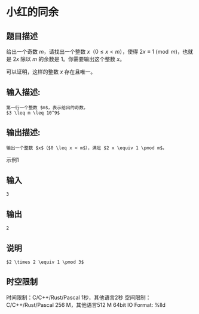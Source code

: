 # 小红的同余

## 题目描述

给出一个奇数 $m$，请找出一个整数 $x$（$0 \leq x < m$），使得 $2 x \equiv 1 \pmod m$，也就是 $2 x$ 除以 $m$ 的余数是 $1$。你需要输出这个整数 $x$。  
  
可以证明，这样的整数 $x$ 存在且唯一。

## 输入描述:
    
    
    第一行一个整数 $m$，表示给出的奇数。  
    $3 \leq m \leq 10^9$

## 输出描述:
    
    
    输出一个整数 $x$（$0 \leq x < m$），满足 $2 x \equiv 1 \pmod m$。

示例1 

## 输入
    
    
    3

## 输出
    
    
    2

## 说明
    
    
    $2 \times 2 \equiv 1 \pmod 3$


## 时空限制

时间限制：C/C++/Rust/Pascal 1秒，其他语言2秒
空间限制：C/C++/Rust/Pascal 256 M，其他语言512 M
64bit IO Format: %lld